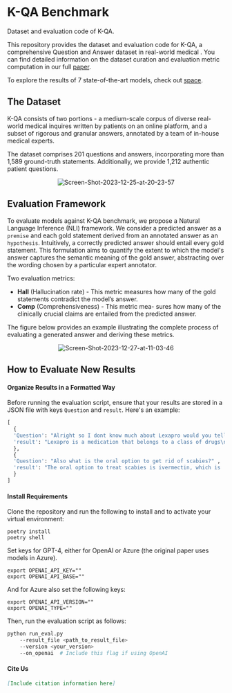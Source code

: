 # K-QA Benchmark
Dataset and evaluation code of K-QA.

This repository provides the dataset and evaluation code for K-QA, a comprehensive Question and Answer dataset in real-world medical . 
You can find detailed information on the dataset curation and evaluation metric computation in our full [paper]().

To explore the results of 7 state-of-the-art models, check out [space](https://huggingface.co/spaces/Itaykhealth/K-QA).

## The Dataset
K-QA consists of two portions - a medium-scale corpus of diverse real-world medical
inquires written by patients on an online platform, and a subset of rigorous and granular
answers, annotated by a team of in-house medical experts.

The dataset comprises 201 questions and answers, incorporating more than 1,589 ground-truth statements. 
Additionally, we provide 1,212 authentic patient questions.

<div style="text-align: center;">
<img src="https://i.ibb.co/yyT2mYB/Screen-Shot-2023-12-25-at-20-23-57.png" alt="Screen-Shot-2023-12-25-at-20-23-57" border="0"></a>
</div>

## Evaluation Framework
To evaluate models against K-QA benchmark, we propose a Natural Language Inference (NLI) framework.
We consider a predicted answer as a `premise` and each gold statement derived from an annotated answer as an `hypothesis`. Intuitively, a correctly predicted answer should entail every gold statement. 
This formulation aims to quantify the extent to which the model's answer captures the semantic meaning of the gold answer, abstracting over the wording chosen by a particular expert annotator.

Two evaluation metrics:
- **Hall** (Hallucination rate) - This metric measures how
many of the gold statements contradict the model’s
answer.
- **Comp** (Comprehensiveness) - This metric mea-
sures how many of the clinically crucial claims are
entailed from the predicted answer.

The figure below provides an example illustrating the complete process of evaluating a
generated answer and deriving these metrics.
<div style="text-align: center;">
<img src="https://i.ibb.co/y6gmyPd/Screen-Shot-2023-12-27-at-11-03-46.png" alt="Screen-Shot-2023-12-27-at-11-03-46" border="0"></a>
</div>

## How to Evaluate New Results
#### Organize Results in a Formatted Way
Before running the evaluation script, ensure that your results are stored in a JSON file with keys `Question` and `result`. Here's an example:
```python
[
  {
  'Question': "Alright so I dont know much about Lexapro would you tell me more about it?",
  'result': "Lexapro is a medication that belongs to a class of drugs\ncalled selective serotonin reuptake inhibitors (SSRIs)"
  }, 
  {
  'Question': "Also what is the oral option to get rid of scabies?" , 
  'result': "The oral option to treat scabies is ivermectin, which is  a prescription medication that is taken by mouth."
  }
]
```

#### Install Requirements
Clone the repository and run the following to install and to activate your virtual environment:
```
poetry install
poetry shell
```
Set keys for GPT-4, either for OpenAI or Azure (the original paper uses models in Azure).
```
export OPENAI_API_KEY=""
export OPENAI_API_BASE=""
```
And for Azure also set the following keys:
```
export OPENAI_API_VERSION=""
export OPENAI_TYPE=""
```

Then, run the evaluation script as follows:
```bash
python run_eval.py 
    --result_file <path_to_result_file>
    --version <your_version>
    --on_openai  # Include this flag if using OpenAI
```



#### Cite Us
```markdown
[Include citation information here]
```
